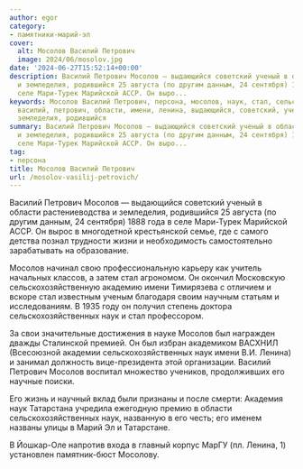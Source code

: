 ```yaml
---
author: egor
category:
- памятники-марий-эл
cover:
  alt: Мосолов Василий Петрович
  image: 2024/06/mosolov.jpg
date: '2024-06-27T15:52:14+00:00'
description: Василий Петрович Мосолов — выдающийся советский ученый в области растениеводства
  и земледелия, родившийся 25 августа (по другим данным, 24 сентября) 1888 года в
  селе Мари-Турек Марийской АССР. Он выро...
keywords: Мосолов Василий Петрович, персона, мосолов, наук, стал, сельскохозяйственных,
  василий, петрович, области, имени, ленина, выдающийся, советский, ученый, растениеводства,
  земледелия, родившийся
summary: Василий Петрович Мосолов — выдающийся советский ученый в области растениеводства
  и земледелия, родившийся 25 августа (по другим данным, 24 сентября) 1888 года в
  селе Мари-Турек Марийской АССР. Он выро...
tag:
- персона
title: Мосолов Василий Петрович
url: /mosolov-vasilij-petrovich/
---
```


Василий Петрович Мосолов — выдающийся советский ученый в области растениеводства и земледелия, родившийся 25 августа (по другим данным, 24 сентября) 1888 года в селе Мари-Турек Марийской АССР. Он вырос в многодетной крестьянской семье, где с самого детства познал трудности жизни и необходимость самостоятельно зарабатывать на образование.

Мосолов начинал свою профессиональную карьеру как учитель начальных классов, а затем стал агрономом. Он окончил Московскую сельскохозяйственную академию имени Тимирязева с отличием и вскоре стал известным ученым благодаря своим научным статьям и исследованиям. В 1935 году он получил степень доктора сельскохозяйственных наук и стал профессором.

За свои значительные достижения в науке Мосолов был награжден дважды Сталинской премией. Он был избран академиком ВАСХНИЛ (Всесоюзной академии сельскохозяйственных наук имени В.И. Ленина) и занимал должность вице-президента этой организации. Василий Петрович Мосолов воспитал множество учеников, продолживших его научные поиски.

Его жизнь и научный вклад были признаны и после смерти: Академия наук Татарстана учредила ежегодную премию в области сельскохозяйственных наук, названную в его честь; его именем названы улицы в Марий Эл и Татарстане.

В Йошкар-Оле напротив входа в главный корпус МарГУ (пл. Ленина, 1) установлен памятник-бюст Мосолову.